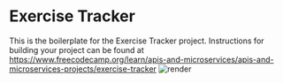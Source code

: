 # Exercise Tracker

This is the boilerplate for the Exercise Tracker project. Instructions for building your project can be found at https://www.freecodecamp.org/learn/apis-and-microservices/apis-and-microservices-projects/exercise-tracker
![render](https://github.com/vis98/exercisetracker/assets/43817275/b34af80f-f3fd-49ac-adf0-d18956a92534)
